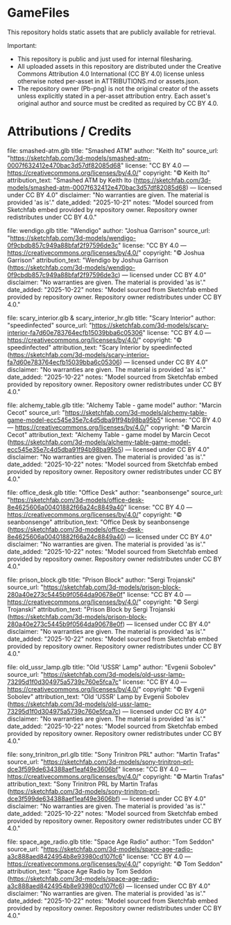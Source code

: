 # GameFiles

This repository holds static assets that are publicly available for retrieval.

Important:
- This repository is public and just used for internal filesharing.
- All uploaded assets in this repository are distributed under the Creative Commons Attribution 4.0 International (CC BY 4.0) license unless otherwise noted per-asset in ATTRIBUTIONS.md or assets.json.
- The repository owner (Pb-png) is not the original creator of the assets unless explicitly stated in a per-asset attribution entry. Each asset's original author and source must be credited as required by CC BY 4.0.

# Attributions / Credits

file: smashed-atm.glb
title: "Smashed ATM"
author: "Keith Ito"
source_url: "https://sketchfab.com/3d-models/smashed-atm-0007f632412e470bac3d57df82085d68"
license: "CC BY 4.0 — https://creativecommons.org/licenses/by/4.0/"
copyright: "© Keith Ito"
attribution_text: "Smashed ATM by Keith Ito (https://sketchfab.com/3d-models/smashed-atm-0007f632412e470bac3d57df82085d68) — licensed under CC BY 4.0"
disclaimer: "No warranties are given. The material is provided 'as is'."
date_added: "2025-10-21"
notes: "Model sourced from Sketchfab embed provided by repository owner. Repository owner redistributes under CC BY 4.0."

file: wendigo.glb
title: "Wendigo"
author: "Joshua Garrison"
source_url: "https://sketchfab.com/3d-models/wendigo-0f9cbdb857c949a88bfaf2f97596de3c"
license: "CC BY 4.0 — https://creativecommons.org/licenses/by/4.0/"
copyright: "© Joshua Garrison"
attribution_text: "Wendigo by Joshua Garrison (https://sketchfab.com/3d-models/wendigo-0f9cbdb857c949a88bfaf2f97596de3c) — licensed under CC BY 4.0"
disclaimer: "No warranties are given. The material is provided 'as is'."
date_added: "2025-10-22"
notes: "Model sourced from Sketchfab embed provided by repository owner. Repository owner redistributes under CC BY 4.0."

file: scary_interior.glb & scary_interior_hr.glb
title: "Scary Interior"
author: "speedinfected"
source_url: "https://sketchfab.com/3d-models/scary-interior-fa7d60e783764ecfb15039bba6c05306"
license: "CC BY 4.0 — https://creativecommons.org/licenses/by/4.0/"
copyright: "© speedinfected"
attribution_text: "Scary Interior by speedinfected (https://sketchfab.com/3d-models/scary-interior-fa7d60e783764ecfb15039bba6c05306) — licensed under CC BY 4.0"
disclaimer: "No warranties are given. The material is provided 'as is'."
date_added: "2025-10-22"
notes: "Model sourced from Sketchfab embed provided by repository owner. Repository owner redistributes under CC BY 4.0."

file: alchemy_table.glb
title: "Alchemy Table - game model"
author: "Marcin Cecot"
source_url: "https://sketchfab.com/3d-models/alchemy-table-game-model-ecc545e35e7c4d5dba91f94b98ba95b5"
license: "CC BY 4.0 — https://creativecommons.org/licenses/by/4.0/"
copyright: "© Marcin Cecot"
attribution_text: "Alchemy Table - game model by Marcin Cecot (https://sketchfab.com/3d-models/alchemy-table-game-model-ecc545e35e7c4d5dba91f94b98ba95b5) — licensed under CC BY 4.0"
disclaimer: "No warranties are given. The material is provided 'as is'."
date_added: "2025-10-22"
notes: "Model sourced from Sketchfab embed provided by repository owner. Repository owner redistributes under CC BY 4.0."

file: office_desk.glb
title: "Office Desk"
author: "seanbonsenge"
source_url: "https://sketchfab.com/3d-models/office-desk-8e4625606a00401882f66a24c8849a40"
license: "CC BY 4.0 — https://creativecommons.org/licenses/by/4.0/"
copyright: "© seanbonsenge"
attribution_text: "Office Desk by seanbonsenge (https://sketchfab.com/3d-models/office-desk-8e4625606a00401882f66a24c8849a40) — licensed under CC BY 4.0"
disclaimer: "No warranties are given. The material is provided 'as is'."
date_added: "2025-10-22"
notes: "Model sourced from Sketchfab embed provided by repository owner. Repository owner redistributes under CC BY 4.0."

file: prison_block.glb
title: "Prison Block"
author: "Sergi Trojanski"
source_url: "https://sketchfab.com/3d-models/prison-block-280a40e273c5445b9f0564da90678e0f"
license: "CC BY 4.0 — https://creativecommons.org/licenses/by/4.0/"
copyright: "© Sergi Trojanski"
attribution_text: "Prison Block by Sergi Trojanski (https://sketchfab.com/3d-models/prison-block-280a40e273c5445b9f0564da90678e0f) — licensed under CC BY 4.0"
disclaimer: "No warranties are given. The material is provided 'as is'."
date_added: "2025-10-22"
notes: "Model sourced from Sketchfab embed provided by repository owner. Repository owner redistributes under CC BY 4.0."

file: old_ussr_lamp.glb
title: "Old 'USSR' Lamp"
author: "Evgenii Sobolev"
source_url: "https://sketchfab.com/3d-models/old-ussr-lamp-73295d1f0d304975a5739c760e5fca7c"
license: "CC BY 4.0 — https://creativecommons.org/licenses/by/4.0/"
copyright: "© Evgenii Sobolev"
attribution_text: "Old 'USSR' Lamp by Evgenii Sobolev (https://sketchfab.com/3d-models/old-ussr-lamp-73295d1f0d304975a5739c760e5fca7c) — licensed under CC BY 4.0"
disclaimer: "No warranties are given. The material is provided 'as is'."
date_added: "2025-10-22"
notes: "Model sourced from Sketchfab embed provided by repository owner. Repository owner redistributes under CC BY 4.0."

file: sony_trinitron_prl.glb
title: "Sony Trinitron PRL"
author: "Martin Trafas"
source_url: "https://sketchfab.com/3d-models/sony-trinitron-prl-dce3f599de634388aef1eaf49e3606bf"
license: "CC BY 4.0 — https://creativecommons.org/licenses/by/4.0/"
copyright: "© Martin Trafas"
attribution_text: "Sony Trinitron PRL by Martin Trafas (https://sketchfab.com/3d-models/sony-trinitron-prl-dce3f599de634388aef1eaf49e3606bf) — licensed under CC BY 4.0"
disclaimer: "No warranties are given. The material is provided 'as is'."
date_added: "2025-10-22"
notes: "Model sourced from Sketchfab embed provided by repository owner. Repository owner redistributes under CC BY 4.0."

file: space_age_radio.glb
title: "Space Age Radio"
author: "Tom Seddon"
source_url: "https://sketchfab.com/3d-models/space-age-radio-a3c888aed8424954b8e93980cd107fc6"
license: "CC BY 4.0 — https://creativecommons.org/licenses/by/4.0/"
copyright: "© Tom Seddon"
attribution_text: "Space Age Radio by Tom Seddon (https://sketchfab.com/3d-models/space-age-radio-a3c888aed8424954b8e93980cd107fc6) — licensed under CC BY 4.0"
disclaimer: "No warranties are given. The material is provided 'as is'."
date_added: "2025-10-22"
notes: "Model sourced from Sketchfab embed provided by repository owner. Repository owner redistributes under CC BY 4.0."

